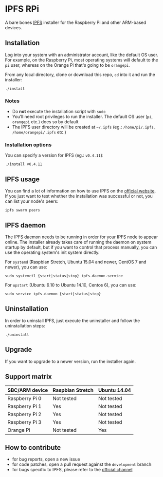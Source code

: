 # IPFS RPi

A bare bones [IPFS](https://ipfs.io) installer for the Raspberry Pi and other ARM-based devices.

## Installation

Log into your system with an administrator account, like the default OS user. For example, on the Raspberry Pi, most
operating systems will default to the `pi` user, whereas on the Orange Pi that's going to be `orangepi`.

From any local directory, clone or download this repo, `cd` into it and run the installer:

```SHELL
./install
```

### Notes

* Do **not** execute the installation script with `sudo`
* You'll need root privileges to run the installer. The default OS user (`pi`, `orangepi` etc.) does so by default
* The IPFS user directory will be created at `~/.ipfs` (eg.: `/home/pi/.ipfs`, `/home/orangepi/.ipfs` etc.)

### Installation options

You can specify a version for IPFS (eg.: `v0.4.11`):

```SHELL
./install v0.4.11
```

## IPFS usage

You can find a lot of information on how to use IPFS on the [official website](https://ipfs.io/docs/getting-started/).
If you just want to test whether the installation was successful or not, you can list your node's peers:

```SHELL
ipfs swarm peers
```

## IPFS daemon

The IPFS daemon needs to be running in order for your IPFS node to appear online. The installer already takes care of
running the daemon on system startup by default, but if you want to control that process manually, you can use the
operating system's init system directly.

For `systemd` (Raspbian Stretch, Ubuntu 15.04 and newer, CentOS 7 and newer), you can use:

```SHELL
sudo systemctl {start|status|stop} ipfs-daemon.service
```

For `upstart` (Ubuntu 9.10 to Ubuntu 14.10, Centos 6), you can use:

```SHELL
sudo service ipfs-daemon {start|status|stop}
```

## Uninstallation

In order to uninstall IPFS, just execute the uninstaller and follow the uninstallation steps:

```SHELL
./uninstall
```

## Upgrade

If you want to upgrade to a newer version, run the installer again.

## Support matrix

| SBC/ARM device    | Raspbian Stretch  | Ubuntu 14.04  |
| :---------------- | :---------------- | :------------ |
| Raspberry Pi 0    | Not tested        | Not tested    |
| Raspberry Pi 1    | Yes               | Not tested    |
| Raspberry Pi 2    | Yes               | Not tested    |
| Raspberry Pi 3    | Yes               | Not tested    |
| Orange Pi         | Not tested        | Yes           |

## How to contribute

* for bug reports, open a new issue
* for code patches, open a pull request against the `development` branch
* for bugs specific to IPFS, please refer to the [official channel](https://discuss.ipfs.io)
